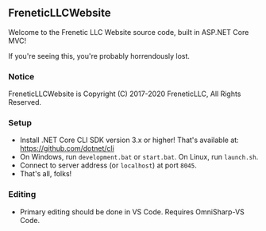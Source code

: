 FreneticLLCWebsite
------------------

Welcome to the Frenetic LLC Website source code, built in ASP.NET Core MVC!

If you're seeing this, you're probably horrendously lost.

### Notice

FreneticLLCWebsite is Copyright (C) 2017-2020 FreneticLLC, All Rights Reserved.

### Setup

- Install .NET Core CLI SDK version 3.x or higher! That's available at: https://github.com/dotnet/cli
- On Windows, run `development.bat` or `start.bat`. On Linux, run `launch.sh`.
- Connect to server address (or `localhost`) at port `8045`.
- That's all, folks!

### Editing

- Primary editing should be done in VS Code. Requires OmniSharp-VS Code.
